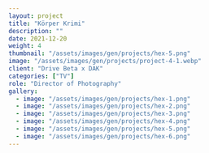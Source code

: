 ```yaml
---
layout: project
title: "Körper Krimi"
description: ""
date: 2021-12-20
weight: 4
thumbnail: "/assets/images/gen/projects/hex-5.png"
image: "/assets/images/gen/projects/project-4-1.webp"
client: "Drive Beta x DAK"
categories: ["TV"]
role: "Director of Photography"
gallery:
  - image: "/assets/images/gen/projects/hex-1.png"
  - image: "/assets/images/gen/projects/hex-2.png"
  - image: "/assets/images/gen/projects/hex-3.png"
  - image: "/assets/images/gen/projects/hex-4.png"
  - image: "/assets/images/gen/projects/hex-5.png"
  - image: "/assets/images/gen/projects/hex-6.png"
---
```


